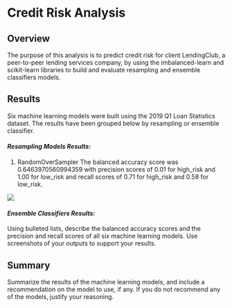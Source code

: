 # **Credit Risk Analysis**

## **Overview**

The purpose of this analysis is to predict credit risk for client LendingClub, a peer-to-peer lending services company, by using the imbalanced-learn and scikit-learn libraries to build and evaluate resampling and ensemble classifiers models.

## **Results**

Six machine learning models were built using the 2019 Q1 Loan Statistics dataset. The results have been grouped below by resampling or ensemble classifier.

#### *Resampling Models Results:*

1. RandomOverSampler
  The balanced accuracy score was 0.6463970560994359 with precision scores of 0.01 for high_risk and 1.00 for low_risk and recall scores of 0.71 for high_risk and 0.58     for low_risk.
  
  ![]("Results_Images/RandomOversampler_results.PNG")

#### *Ensemble Classifiers Results:*

Using bulleted lists, describe the balanced accuracy scores and the precision and recall scores of all six machine learning models. Use screenshots of your outputs to support your results.

## **Summary** 
Summarize the results of the machine learning models, and include a recommendation on the model to use, if any. If you do not recommend any of the models, justify your reasoning.
